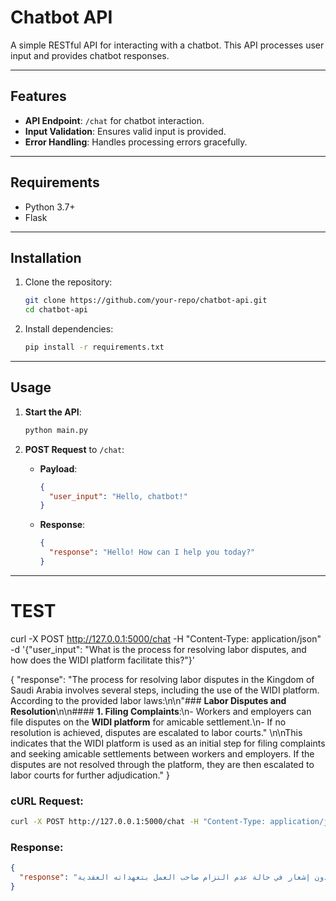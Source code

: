 # Chatbot API

A simple RESTful API for interacting with a chatbot. This API processes user input and provides chatbot responses.

---

## Features
- **API Endpoint**: `/chat` for chatbot interaction.
- **Input Validation**: Ensures valid input is provided.
- **Error Handling**: Handles processing errors gracefully.

---

## Requirements

- Python 3.7+
- Flask

---

## Installation

1. Clone the repository:
    ```bash
    git clone https://github.com/your-repo/chatbot-api.git
    cd chatbot-api
    ```

2. Install dependencies:
    ```bash
    pip install -r requirements.txt
    ```

---

## Usage

1. **Start the API**:
    ```bash
    python main.py
    ```

2. **POST Request** to `/chat`:
   - **Payload**:
     ```json
     {
       "user_input": "Hello, chatbot!"
     }
     ```
   - **Response**:
     ```json
     {
       "response": "Hello! How can I help you today?"
     }
     ```

---

# TEST
curl -X POST http://127.0.0.1:5000/chat -H "Content-Type: application/json" -d '{"user_input": "What is the process for resolving labor disputes, and how does the WIDI platform facilitate this?"}'


{
  "response": "The process for resolving labor disputes in the Kingdom of Saudi Arabia involves several steps, including the use of the WIDI platform. According to the provided labor laws:\n\n\"### **Labor Disputes and Resolution**\n\n#### **1. Filing Complaints**:\n- Workers and employers can file disputes on the **WIDI platform** for amicable settlement.\n- If no resolution is achieved, disputes are escalated to labor courts.\" \n\nThis indicates that the WIDI platform is used as an initial step for filing complaints and seeking amicable settlements between workers and employers. If the disputes are not resolved through the platform, they are then escalated to labor courts for further adjudication."
}


### cURL Request:
```bash
curl -X POST http://127.0.0.1:5000/chat -H "Content-Type: application/json" -d '{"user_input": "ما هي الحالات التي يحق فيها للعامل ترك العمل دون إشعار مع الاحتفاظ بحقوقه؟"}'
```

### Response:
```json
{
  "response": "يحق للعامل ترك العمل دون إشعار في حالة عدم التزام صاحب العمل بتعهداته العقدية. وفقًا للمعلومات المقدمة: \"يمكن للعامل ترك العمل دون إشعار في حالة عدم التزام صاحب العمل بتعهداته العقدية.\""
}
```